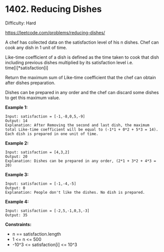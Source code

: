 # 1402. Reducing Dishes

Difficulty: Hard

https://leetcode.com/problems/reducing-dishes/

A chef has collected data on the satisfaction level of his n dishes. Chef can cook any dish in 1 unit of time.

Like-time coefficient of a dish is defined as the time taken to cook that dish including previous dishes multiplied by its satisfaction level  i.e.  time[i]*satisfaction[i]

Return the maximum sum of Like-time coefficient that the chef can obtain after dishes preparation.

Dishes can be prepared in any order and the chef can discard some dishes to get this maximum value.

**Example 1:**
```
Input: satisfaction = [-1,-8,0,5,-9]
Output: 14
Explanation: After Removing the second and last dish, the maximum total Like-time coefficient will be equal to (-1*1 + 0*2 + 5*3 = 14). Each dish is prepared in one unit of time.
```

**Example 2:**
```
Input: satisfaction = [4,3,2]
Output: 20
Explanation: Dishes can be prepared in any order, (2*1 + 3*2 + 4*3 = 20)
```

**Example 3:**
```
Input: satisfaction = [-1,-4,-5]
Output: 0
Explanation: People don't like the dishes. No dish is prepared.
```

**Example 4:**
```
Input: satisfaction = [-2,5,-1,0,3,-3]
Output: 35
```

**Constraints:**

* n == satisfaction.length
* 1 <= n <= 500
* -10^3 <= satisfaction[i] <= 10^3
